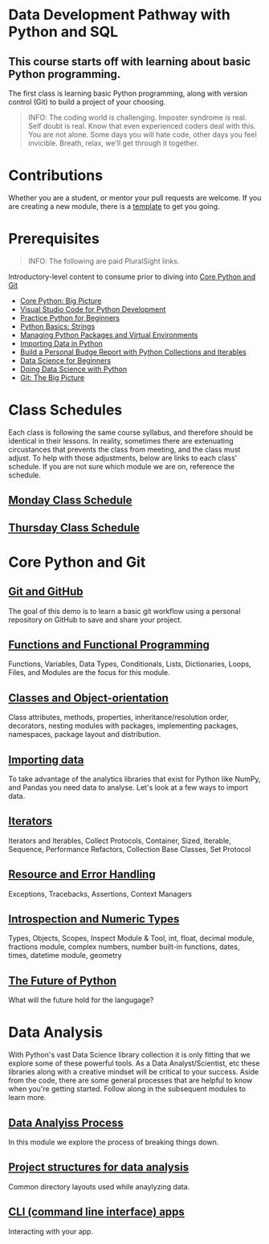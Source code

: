 # Data Development Pathway with Python and SQL
## This course starts off with learning about basic Python programming.

The first class is learning basic Python programming, along with version control (Git) to build a project of your choosing.

>INFO:  The coding world is challenging.  Imposter syndrome is real.  Self doubt is real.  Know that even experienced coders deal with this.  You are not alone.  Some days you will hate code, other days you feel invicible.  Breath, relax, we'll get through it together.



# Contributions
Whether you are a student, or mentor your pull requests are welcome.  If you are creating a new module, there is a [template](./modules/demo-template.md) to get you going.



# Prerequisites
>INFO: The following are paid PluralSight links.

Introductory-level content to consume prior to diving into [Core Python and Git](#core-python-and-git)

* [Core Python: Big Picture](https://app.pluralsight.com/library/courses/6c463cc0-cb3f-43b3-be18-1372ea18cfb2)
* [Visual Studio Code for Python Development](https://app.pluralsight.com/guides/visual-studio-code-for-python-development)
* [Practice Python for Beginners](https://app.pluralsight.com/library/courses/162256df-2d1b-4100-9780-9a931bf22855)
* [Python Basics: Strings](https://app.pluralsight.com/guides/python-basics-strings)
* [Managing Python Packages and Virtual Environments](https://app.pluralsight.com/library/courses/ae9bc11d-3e1f-4527-af80-9cf337b0e4ca)
* [Importing Data in Python](https://app.pluralsight.com/guides/importing-data-in-python)
* [Build a Personal Budge Report with Python Collections and Iterables](https://app.pluralsight.com/projects/build-personal-budget-report-with-python-collections-and-iterables)
* [Data Science for Beginners](https://app.pluralsight.com/guides/data-science-for-beginners)
* [Doing Data Science with Python](https://app.pluralsight.com/library/courses/18da7f13-429c-4f83-a844-b408c87873e1)
* [Git:  The Big Picture](https://app.pluralsight.com/library/courses/git-big-picture/table-of-contents)



# Class Schedules
Each class is following the same course syllabus, and therefore should be identical in their lessons.  In reality, sometimes there are extenuating circustances that prevents the class from meeting, and the class must adjust.  To help with those adjustments, below are links to each class' schedule.  If you are not sure which module we are on, reference the schedule.

## [Monday Class Schedule](monday-class-schedule.md)

## [Thursday Class Schedule](thursday-class-schedule.md)

# Core Python and Git
## [Git and GitHub](./modules/git-github/README.md)
The goal of this demo is to learn a basic git workflow using a personal repository on GitHub to save and share your project.

## [Functions and Functional Programming](./modules/functions-and-functional-programming/README.md)
Functions, Variables, Data Types, Conditionals, Lists, Dictionaries, Loops, Files, and Modules are the focus for this module.  

## [Classes and Object-orientation](./modules/classes-and-object-orientation/README.md)
Class attributes, methods, properties, inheritance/resolution order, decorators, nesting modules with packages, implementing packages, namespaces, package layout and distribution.

## [Importing data](./modules/importing-data/README.md)
To take advantage of the analytics libraries that exist for Python like NumPy, and Pandas you need data to analyse.  Let's look at a few ways to import data.

## [Iterators](./modules/iterators/README.md)
Iterators and Iterables, Collect Protocols, Container, Sized, Iterable, Sequence, Performance Refactors, Collection Base Classes, Set Protocol

## [Resource and Error Handling](./modules/resource-and-error-handling/README.md)
Exceptions, Tracebacks, Assertions, Context Managers

## [Introspection and Numeric Types](./modules/introspection/README.md)
Types, Objects, Scopes, Inspect Module & Tool, int, float, decimal module, fractions module, complex numbers, number built-in functions, dates, times, datetime module, geometry

## [The Future of Python](./modules/future-of-python/README.md)
What will the future hold for the langugage?




# Data Analysis
With Python's vast Data Science library collection it is only fitting that we explore some of these powerful tools.  As a Data Analyst/Scientist, etc these libraries along with a creative mindset will be critical to your success.  Aside from the code, there are some general processes that are helpful to know when you're getting started.  Follow along in the subsequent modules to learn more.

## [Data Analyiss Process](./modules/data-analysis/README.md)
In this module we explore the process of breaking things down.

## [Project structures for data analysis](./modules/project-structures/README.md)
Common directory layouts used while anaylyzing data.

## [CLI (command line interface) apps](./modules/command-line-apps/README.md)
Interacting with your app.